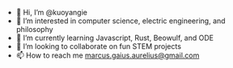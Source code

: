 - 👋 Hi, I’m @kuoyangie
- 👀 I’m interested in computer science, electric engineering, and philosophy
- 🌱 I’m currently learning Javascript, Rust, Beowulf, and ODE
- 💞️ I’m looking to collaborate on fun STEM projects
- 📫 How to reach me marcus.gaius.aurelius@gmail.com

<!---
kuoyangie/kuoyangie is a ✨ special ✨ repository because its `README.md` (this file) appears on your GitHub profile.
You can click the Preview link to take a look at your changes.
--->
